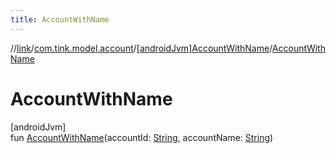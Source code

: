 ```yaml
---
title: AccountWithName
---
```

//[link](../../../index.html)/[com.tink.model.account](../index.html)/[[androidJvm]AccountWithName](index.html)/[AccountWithName](-account-with-name.html)



# AccountWithName



[androidJvm]\
fun [AccountWithName](-account-with-name.html)(accountId: [String](https://kotlinlang.org/api/latest/jvm/stdlib/kotlin/-string/index.html), accountName: [String](https://kotlinlang.org/api/latest/jvm/stdlib/kotlin/-string/index.html))




